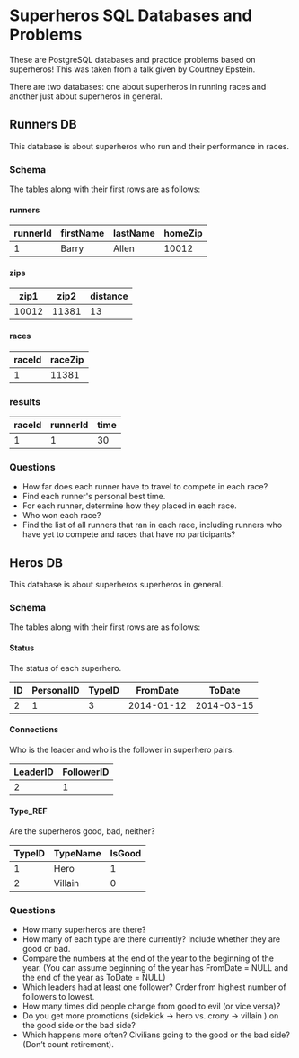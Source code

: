 # Superheros SQL Databases and Problems

These are PostgreSQL databases and practice problems based on
superheros! This was taken from a talk given by Courtney Epstein.

There are two databases: one about superheros in running races and
another just about superheros in general.

## Runners DB

This database is about superheros who run and their performance in races.

### Schema

The tables along with their first rows are as follows:

#### runners

| runnerId | firstName | lastName | homeZip |
| -------- | --------- | -------- | ------- |
|     1    |   Barry   |   Allen  |  10012  |

#### zips

| zip1  | zip2  | distance |
| ----- | ----- | -------- |
| 10012 | 11381 |    13    |

#### races

| raceId | raceZip |
| ------ | ------- |
|   1    |  11381  |

### results

| raceId | runnerId | time |
| ------ | -------- | ---- |
|   1    |     1    |  30  |

### Questions

- How far does each runner have to travel to compete in each race?
- Find each runner's personal best time.
- For each runner, determine how they placed in each race.
- Who won each race?
- Find the list of all runners that ran in each race, including runners
  who have yet to compete and races that have no participants?

## Heros DB

This database is about superheros superheros in general.

### Schema

The tables along with their first rows are as follows:

#### Status

The status of each superhero.

| ID | PersonalID | TypeID | FromDate | ToDate |
| -------- | --------- | -------- | ------- | ------- |
| 2 | 1 | 3 | 2014-01-12 | 2014-03-15 |

#### Connections

Who is the leader and who is the follower in superhero pairs.

| LeaderID  | FollowerID |
| ----- | ----- |
| 2 | 1 |

#### Type_REF

Are the superheros good, bad, neither?

| TypeID | TypeName | IsGood |
| ------ | ------- | ------- |
|   1    |  Hero  | 1 |
|   2    |  Villain  | 0 |

### Questions

- How many superheros are there?
- How many of each type are there currently? Include whether they are
  good or bad.
- Compare the numbers at the end of the year to the beginning of the
  year. (You can assume beginning of the year has FromDate = NULL and
  the end of the year as ToDate = NULL)
- Which leaders had at least one follower? Order from highest number of followers to lowest.
- How many times did people change from good to evil (or vice versa)?
- Do you get more promotions (sidekick -> hero vs. crony -> villain ) on the good side or the bad side?
- Which happens more often? Civilians going to the good or the bad side? (Don’t count retirement).
